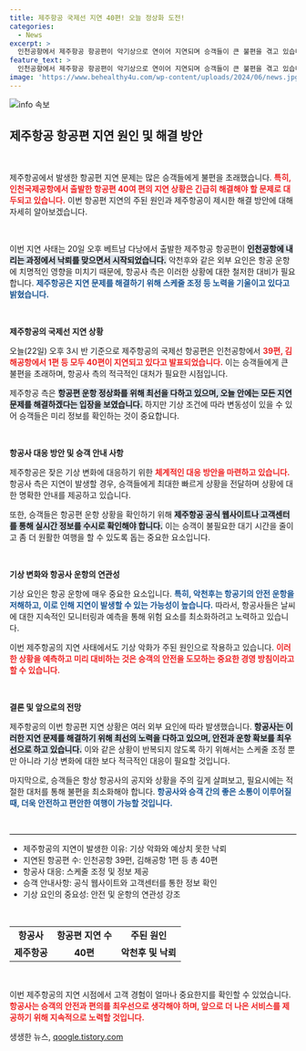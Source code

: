 ```yaml
---
title: 제주항공 국제선 지연 40편! 오늘 정상화 도전!
categories:
  - News
excerpt: >
  인천공항에서 제주항공 항공편이 악기상으로 연이어 지연되며 승객들이 큰 불편을 겪고 있습니다. 22일 오후에도 40편 이상이 영향을 받고 있어, 운항 정상화가 시급합니다. 지금 상황을 확인하세요!
feature_text: >
  인천공항에서 제주항공 항공편이 악기상으로 연이어 지연되며 승객들이 큰 불편을 겪고 있습니다. 22일 오후에도 40편 이상이 영향을 받고 있어, 운항 정상화가 시급합니다. 지금 상황을 확인하세요!
image: 'https://www.behealthy4u.com/wp-content/uploads/2024/06/news.jpg'
---
```


<p><img src="https://www.behealthy4u.com/wp-content/uploads/2024/06/news.jpg" alt="info 속보" /></p>

<h2 data-ke-size="size26">제주항공 항공편 지연 원인 및 해결 방안</h2>

<p data-ke-size="size16">&nbsp;</p>

<p>제주항공에서 발생한 항공편 지연 문제는 많은 승객들에게 불편을 초래했습니다. <b><span style="color: #ee2323;">특히, 인천국제공항에서 출발한 항공편 40여 편의 지연 상황은 긴급히 해결해야 할 문제로 대두되고 있습니다.</span></b> 이번 항공편 지연의 주된 원인과 제주항공이 제시한 해결 방안에 대해 자세히 알아보겠습니다. </p>

<p data-ke-size="size16">&nbsp;</p>

<p>이번 지연 사태는 20일 오후 베트남 다낭에서 출발한 제주항공 항공편이 <b><span style="background-color: #21538527;">인천공항에 내리는 과정에서 낙뢰를 맞으면서 시작되었습니다.</span></b> 악천후와 같은 외부 요인은 항공 운항에 치명적인 영향을 미치기 때문에, 항공사 측은 이러한 상황에 대한 철저한 대비가 필요합니다. <b><span style="color: #1a5490;">제주항공은 지연 문제를 해결하기 위해 스케줄 조정 등 노력을 기울이고 있다고 밝혔습니다.</span></b></p>

<p data-ke-size="size16">&nbsp;</p>

<p><strong>제주항공의 국제선 지연 상황</strong></p>

<p>오늘(22일) 오후 3시 반 기준으로 제주항공의 국제선 항공편은 인천공항에서 <b><span style="color: #ee2323;">39편, 김해공항에서 1편 등 모두 40편이 지연되고 있다고 발표되었습니다.</span></b> 이는 승객들에게 큰 불편을 초래하며, 항공사 측의 적극적인 대처가 필요한 시점입니다. </p>

<p>제주항공 측은 <b><span style="background-color: #21538527;">항공편 운항 정상화를 위해 최선을 다하고 있으며, 오늘 안에는 모든 지연 문제를 해결하겠다는 입장을 보였습니다.</span></b> 하지만 기상 조건에 따라 변동성이 있을 수 있어 승객들은 미리 정보를 확인하는 것이 중요합니다. </p>

<p data-ke-size="size16">&nbsp;</p>

<p><strong>항공사 대응 방안 및 승객 안내 사항</strong></p>

<p>제주항공은 잦은 기상 변화에 대응하기 위한 <b><span style="color: #ee2323;">체계적인 대응 방안을 마련하고 있습니다.</span></b> 항공사 측은 지연이 발생할 경우, 승객들에게 최대한 빠르게 상황을 전달하며 상황에 대한 명확한 안내를 제공하고 있습니다. </p>

<p>또한, 승객들은 항공편 운항 상황을 확인하기 위해 <b><span style="background-color: #21538527;">제주항공 공식 웹사이트나 고객센터를 통해 실시간 정보를 수시로 확인해야 합니다.</span></b> 이는 승객이 불필요한 대기 시간을 줄이고 좀 더 원활한 여행을 할 수 있도록 돕는 중요한 요소입니다. </p>

<p data-ke-size="size16">&nbsp;</p>

<p><strong>기상 변화와 항공사 운항의 연관성</strong></p>

<p>기상 요인은 항공 운항에 매우 중요한 요소입니다. <b><span style="color: #1a5490;">특히, 악천후는 항공기의 안전 운항을 저해하고, 이로 인해 지연이 발생할 수 있는 가능성이 높습니다.</span></b> 따라서, 항공사들은 날씨에 대한 지속적인 모니터링과 예측을 통해 위험 요소를 최소화하려고 노력하고 있습니다. </p>

<p>이번 제주항공의 지연 사태에서도 기상 악화가 주된 원인으로 작용하고 있습니다. <b><span style="color: #ee2323;">이러한 상황을 예측하고 미리 대비하는 것은 승객의 안전을 도모하는 중요한 경영 방침이라고 할 수 있습니다.</span></b></p>

<p data-ke-size="size16">&nbsp;</p>

<p><strong>결론 및 앞으로의 전망</strong></p>

<p>제주항공의 이번 항공편 지연 상황은 여러 외부 요인에 따라 발생했습니다. <b><span style="background-color: #21538527;">항공사는 이러한 지연 문제를 해결하기 위해 최선의 노력을 다하고 있으며, 안전과 운항 확보를 최우선으로 하고 있습니다.</span></b> 이와 같은 상황이 반복되지 않도록 하기 위해서는 스케줄 조정 뿐만 아니라 기상 변화에 대한 보다 적극적인 대응이 필요할 것입니다. </p>

<p>마지막으로, 승객들은 항상 항공사의 공지와 상황을 주의 깊게 살펴보고, 필요시에는 적절한 대처를 통해 불편을 최소화해야 합니다. <b><span style="color: #1a5490;">항공사와 승객 간의 좋은 소통이 이루어질 때, 더욱 안전하고 편안한 여행이 가능할 것입니다.</span></b> </p>

<p data-ke-size="size16">&nbsp;</p>

<hr style="height: 1px; background-color: #000;"/>

<ul>
    <li>제주항공의 지연이 발생한 이유: 기상 악화와 예상치 못한 낙뢰</li>
    <li>지연된 항공편 수: 인천공항 39편, 김해공항 1편 등 총 40편</li>
    <li>항공사 대응: 스케줄 조정 및 정보 제공</li>
    <li>승객 안내사항: 공식 웹사이트와 고객센터를 통한 정보 확인</li>
    <li>기상 요인의 중요성: 안전 및 운항의 연관성 강조</li>
</ul>

<p data-ke-size="size16">&nbsp;</p>

<table style="width: 100%;">
    <tr>
        <td style="text-align: center; height: 17px;"><b>항공사</b></td>
        <td style="text-align: center; height: 17px;"><b>항공편 지연 수</b></td>
        <td style="text-align: center; height: 17px;"><b>주된 원인</b></td>
    </tr>
    <tr>
        <td style="text-align: center; height: 17px;"><b>제주항공</b></td>
        <td style="text-align: center; height: 17px;"><b>40편</b></td>
        <td style="text-align: center; height: 17px;"><b>악천후 및 낙뢰</b></td>
    </tr>
</table>

<p data-ke-size="size16">&nbsp;</p> 

<p>이번 제주항공의 지연 시점에서 고객 경험이 얼마나 중요한지를 확인할 수 있었습니다. <b><span style="color: #ee2323;">항공사는 승객의 안전과 편의를 최우선으로 생각해야 하며, 앞으로 더 나은 서비스를 제공하기 위해 지속적으로 노력할 것입니다.</span></b></p>
생생한 뉴스, <a href="https://qoogle.tistory.com" rel="dofollow">qoogle.tistory.com</a>


